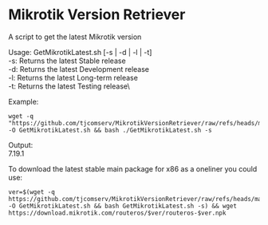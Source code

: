 # Mikrotik Version Retriever
A script to get the latest Mikrotik version

Usage: GetMikrotikLatest.sh [-s | -d | -l | -t]\
  -s: Returns the latest Stable release\
  -d: Returns the latest Development release\
  -l: Returns the latest Long-term release\
  -t: Returns the latest Testing release\

Example:
```
wget -q "https://github.com/tjcomserv/MikrotikVersionRetriever/raw/refs/heads/main/GetMikrotikLatest.sh" -O GetMikrotikLatest.sh && bash ./GetMikrotikLatest.sh -s
```

Output:\
7.19.1

To download the latest stable main package for x86 as a oneliner you could use:

```
ver=$(wget -q https://github.com/tjcomserv/MikrotikVersionRetriever/raw/refs/heads/main/GetMikrotikLatest.sh -O GetMikrotikLatest.sh && bash GetMikrotikLatest.sh -s) && wget https://download.mikrotik.com/routeros/$ver/routeros-$ver.npk
```
